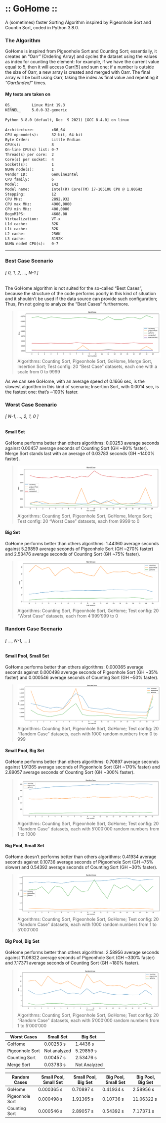 # :: GoHome ::

A (sometimes) faster Sorting Algorithm inspired by Pigeonhole Sort and Countin Sort, coded in Python 3.8.0.

### The Algorithm 

GoHome is inspired from Pigeonhole Sort and Counting Sort; essentially, it creates an “Oarr” (Ordering Array) and cycles the dataset using the values as index for counting the element: for example, if we have the current value equal to 5, then it will access Oarr[5] and sum one; if a number is outside the size of Oarr, a new array is created and merged with Oarr.
The final array will be built using Oarr, taking the index as final value and repeating it *“Oarr[index]”* times.

#### My tests are taken on 

```
OS_         Linux Mint 19.3
KERNEL_     5.0.0-32-generic

Python 3.8.0 (default, Dec  9 2021) [GCC 8.4.0] on linux

Architecture:        x86_64
CPU op-mode(s):      32-bit, 64-bit
Byte Order:          Little Endian
CPU(s):              8
On-line CPU(s) list: 0-7
Thread(s) per core:  2
Core(s) per socket:  4
Socket(s):           1
NUMA node(s):        1
Vendor ID:           GenuineIntel
CPU family:          6
Model:               142
Model name:          Intel(R) Core(TM) i7-10510U CPU @ 1.80GHz
Stepping:            12
CPU MHz:             2892.932
CPU max MHz:         4900,0000
CPU min MHz:         400,0000
BogoMIPS:            4608.00
Virtualization:      VT-x
L1d cache:           32K
L1i cache:           32K
L2 cache:            256K
L3 cache:            8192K
NUMA node0 CPU(s):   0-7
```

------------
### Best Case Scenario 
###### [ 0, 1, 2, …, N-1 ]


The GoHome algorithm is not suited for the so-called “Best Cases”, because the structure of the code performs poorly in this kind of situation and it shouldn't be used if the data source can provide such configuration; Thus, I’m not going to analyze the “Best Cases” furthermore.

>![image](./readme/images/01.png) Algorithms: Counting Sort, Pigeonhole Sort, GoHome, Merge Sort, Insertion Sort;
Test config: 20 “Best Case” datasets, each one with a scale from 0 to 9999 



As we can see GoHome, with an average speed of 0.1666 sec, is the slowest algorithm in this kind of scenario; Insertion Sort, with 0.0014 sec, is the fastest one: that’s ~100% faster. 

### Worst Case Scenario 
###### [ N-1, …, 2, 1, 0 ]

#### Small Set

GoHome performs better than others algorithms: 
0.00253 average seconds against
0.00457 average seconds of Counting Sort (GH ~80% faster).
Merge Sort stands last with an average of 0.03783 seconds (GH  ~1400% faster).

> ![image](./readme/images/02.png)
Algorithms: Counting Sort, Pigeonhole Sort, GoHome, Merge Sort;
Test config: 20 “Worst Case” datasets, each from 9999 to 0


#### Big Set

GoHome performs better than others algorithms: 
1.44360 average seconds against
5.29859 average seconds of Pigeonhole Sort (GH ~270% faster) and
2.53476 average seconds of Counting Sort (GH ~75% faster).

>![image](./readme/images/03.png)
Algorithms: Counting Sort, Pigeonhole Sort, GoHome;
Test config: 20 “Worst Case” datasets, each from 4’999’999 to 0


### Random Case Scenario
###### [ …, N-1, … ] 
#### Small Pool, Small Set

GoHome performs better than others algorithms: 
0.000365 average seconds against 
0.000498 average seconds of Pigeonhole Sort (GH ~35% faster) and 
0.000546 average seconds of Counting Sort (GH ~50% faster).

>![image](./readme/images/04.png)  
 Algorithms: Counting Sort, Pigeonhole Sort, GoHome;
Test config: 20 “Random Case” datasets, each with 1000 random numbers from 0 to 999



#### Small Pool, Big Set
    
GoHome performs better than others algorithms: 
0.70897 average seconds against 
1.91365 average seconds of Pigeonhole Sort (GH ~170% faster) and 
2.89057 average seconds of Counting Sort (GH ~300% faster).

>![image](./readme/images/05.png)  
 Algorithms: Counting Sort, Pigeonhole Sort, GoHome;
Test config: 20 “Random Case” datasets, each with 5’000’000 random numbers from 1 to 1000




#### Big Pool, Small Set

GoHome doesn’t performs better than others algorithms: 
0.41934 average seconds against
0.10736 average seconds of Pigeonhole Sort (GH ~75% slower) and 
0.54392 average seconds of Counting Sort (GH ~30% faster).

>![image](./readme/images/06.png)
Algorithms: Counting Sort, Pigeonhole Sort, GoHome;
Test config: 20 “Random Case” datasets, each with 1000 random numbers from 1 to 5’000’000



#### Big Pool, Big Set

GoHome performs better than others algorithms: 
2.58956 average seconds against 
11.06322 average seconds of Pigeonhole Sort (GH ~330% faster) and 
7.17371 average seconds of Counting Sort (GH ~180% faster).

>![image](./readme/images/07.png) Algorithms: Counting Sort, Pigeonhole Sort, GoHome;
Test config: 20 “Random Case” datasets, each with 5’000’000 random numbers from 1 to 5’000’000




| Worst Cases   |   Small Set  | Big Set |
| ------------ | ------------ | ------------ |
| GoHome  |  0.00253 s | 1.4436 s  |
|  Pigeonhole Sort | Not analyzed  |   5.29859 s  |
|  Counting Sort |  0.00457 s  |   2.53476 s  |
|  Merge Sort |  0.03783 s   |  Not Analyzed |



| Random Cases | Small Pool, Small Set | Small Pool, Big Set | Big Pool, Small Set |  Big Pool, Big Set  | 
| ------------ | ------------ | ------------ |  ------------ | ------------ |
| GoHome | 0.000365 s | 0.70897 s | 0.41934 s | 2.58956 s |  
|  Pigeonhole Sort | 0.000498 s | 1.91365 s| 0.10736 s| 11.06322 s| 
| Counting Sort| 0.000546 s| 2.89057 s| 0.54392 s| 7.17371 s| 



